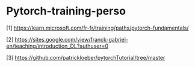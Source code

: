 # Pytorch-training-perso


[1] https://learn.microsoft.com/fr-fr/training/paths/pytorch-fundamentals/

[2] https://sites.google.com/view/franck-gabriel-en/teaching/introduction_DL?authuser=0

[3] https://github.com/patrickloeber/pytorchTutorial/tree/master
